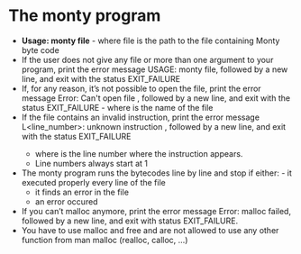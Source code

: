 # The monty program

  - **Usage: monty file**
    	- where file is the path to the file containing Monty byte code
  - If the user does not give any file or more than one argument to your program, print the error message USAGE: monty file, followed by a new line, and exit with the status EXIT_FAILURE
  - If, for any reason, it’s not possible to open the file, print the error message Error: Can't open file <file>, followed by a new line, and exit with the status EXIT_FAILURE
    	- where <file> is the name of the file
  - If the file contains an invalid instruction, print the error message L<line_number>: unknown instruction <opcode>, followed by a new line, and exit with the status EXIT_FAILURE
       - where is the line number where the instruction appears.
       - Line numbers always start at 1
  - The monty program runs the bytecodes line by line and stop if either:
    	- it executed properly every line of the file
  	- it finds an error in the file
  	- an error occured
  - If you can’t malloc anymore, print the error message Error: malloc failed, followed by a new line, and exit with status EXIT_FAILURE.
  - You have to use malloc and free and are not allowed to use any other function from man malloc (realloc, calloc, …)